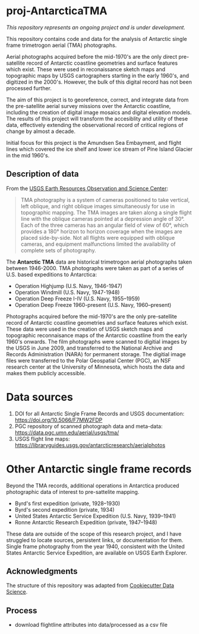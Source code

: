 # proj-AntarcticaTMA
*This repository represents an ongoing project and is under development.*

This repository contains code and data for the analysis of Antarctic single frame trimetrogon aerial (TMA) photographs. 

Aerial photographs acquired before the mid-1970's are the only direct pre-satellite record of Antarctic coastline geometries and surface features which exist. These were used in reconaissance sketch maps and topographic maps by USGS cartographers starting in the early 1960's, and digitized in the 2000's. However, the bulk of this digital record has not been processed further. 

The aim of this project is to georeference, correct, and integrate data from the pre-satellite aerial survey missions over the Antarctic coastline, including the creation of digital image mosaics and digital elevation models. The results of this project will transform the accesiblity and utility of these data, effectively extending the observational record of critical regions of change by almost a decade.

Initial focus for this project is the Amundsen Sea Embayment, and flight lines which covered the ice shelf and lower ice stream of Pine Island Glacier in the mid 1960's. 

## Description of data 
From the [USGS Earth Resources Observation and Science Center](https://www.usgs.gov/centers/eros/science/usgs-eros-archive-aerial-photography-antarctic-single-frame-records):
> TMA photography is a system of cameras positioned to take vertical, left oblique, and right oblique images simultaneously for use in topographic mapping. The TMA images are taken along a single flight line with the oblique cameras pointed at a depression angle of 30°. Each of the three cameras has an angular field of view of 60°, which provides a 180° horizon to horizon coverage when the images are placed side-by-side. Not all flights were equipped with oblique cameras, and equipment malfunctions limited the availability of complete sets of photography.

The **Antarctic TMA** data are historical trimetrogon aerial photographs taken between 1946-2000. TMA photographs were taken as part of a series of U.S. based expeditions to Antarctica:
- Operation Highjump (U.S. Navy, 1946-1947)
- Operation Windmill (U.S. Navy, 1947-1948)
- Operation Deep Freeze I-IV (U.S. Navy, 1955–1959)
- Operation Deep Freeze 1960-present (U.S. Navy, 1960–present)

Photographs acquired before the mid-1970's are the only pre-satellite record of Antarctic coastline geometries and surface features which exist. These data were used in the creation of USGS sketch maps and topographic reconnaisance maps of the Antarctic coastline from the early 1960's onwards. The film photographs were scanned to digitial images by the USGS in June 2009, and transferred to the National Archive and Records Administration (NARA) for permanent storage. The digitial image files were transferred to the Polar Geospatial Center (PGC), an NSF research center at the University of Minnesota, which hosts the data and makes them publicly accessible.

# Data sources
1) DOI for all Antarctic Single Frame Records and USGS documentation: https://doi.org/10.5066/F7MW2FDP
2) PGC repository of scanned photograph data and meta-data: https://data.pgc.umn.edu/aerial/usgs/tma/
3) USGS flight line maps: https://libraryguides.usgs.gov/antarcticresearch/aerialphotos

# Other Antarctic single frame records
Beyond the TMA records, additional operations in Antarctica produced photographic data of interest to pre-sattelite mapping.
- Byrd's first expedition (private, 1928–1930)
- Byrd's second expedition (private, 1934)
- United States Antarctic Service Expedition (U.S. Navy, 1939–1941)
- Ronne Antarctic Research Expedition (private, 1947–1948)

These data are outside of the scope of this research project, and I have struggled to locate sources, persistent links, or documentation for them. Single frame photography from the year 1940, consistent with the United States Antarctic Service Expedition, are available on USGS Earth Explorer.

## Acknowledgments
The structure of this repository was adapted from [Cookiecutter Data Science](https://cookiecutter-data-science.drivendata.org).

## Process
- download flightline attributes into data/processed as a csv file
